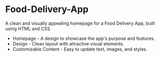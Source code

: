 # Food-Delivery-App
A clean and visually appealing homepage for a Food Delivery App, built using HTML and CSS.
- Homepage - 
A design to showcase the app's purpose and features.
- Design -
Clean layout with attractive visual elements.
- Customizable Content -
Easy to update text, images, and styles.
